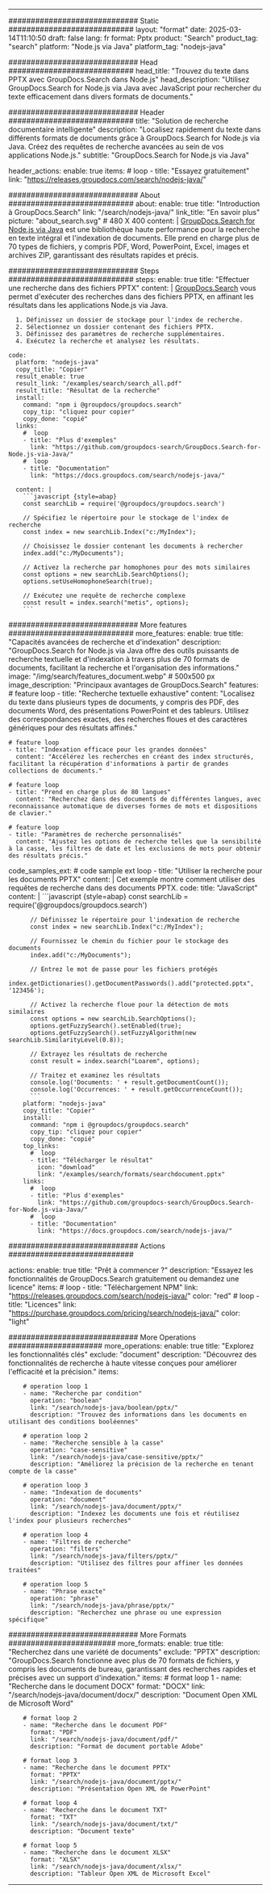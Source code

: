 
---
############################# Static ############################
layout: "format"
date:  2025-03-14T11:10:50
draft: false
lang: fr
format: Pptx
product: "Search"
product_tag: "search"
platform: "Node.js via Java"
platform_tag: "nodejs-java"

############################# Head ############################
head_title: "Trouvez du texte dans PPTX avec GroupDocs.Search dans Node.js"
head_description: "Utilisez GroupDocs.Search for Node.js via Java avec JavaScript pour rechercher du texte efficacement dans divers formats de documents."

############################# Header ############################
title: "Solution de recherche documentaire intelligente" 
description: "Localisez rapidement du texte dans différents formats de documents grâce à GroupDocs.Search for Node.js via Java. Créez des requêtes de recherche avancées au sein de vos applications Node.js."
subtitle: "GroupDocs.Search for Node.js via Java" 

header_actions:
  enable: true
  items:
    #  loop
    - title: "Essayez gratuitement"
      link: "https://releases.groupdocs.com/search/nodejs-java/"
      
############################# About ############################
about:
    enable: true
    title: "Introduction à GroupDocs.Search"
    link: "/search/nodejs-java/"
    link_title: "En savoir plus"
    picture: "about_search.svg" # 480 X 400
    content: |
       [GroupDocs.Search for Node.js via Java](/search/nodejs-java/) est une bibliothèque haute performance pour la recherche en texte intégral et l'indexation de documents. Elle prend en charge plus de 70 types de fichiers, y compris PDF, Word, PowerPoint, Excel, images et archives ZIP, garantissant des résultats rapides et précis.

############################# Steps ############################
steps:
    enable: true
    title: "Effectuer une recherche dans des fichiers PPTX"
    content: |
      [GroupDocs.Search](/search/nodejs-java/) vous permet d'exécuter des recherches dans des fichiers PPTX, en affinant les résultats dans les applications Node.js via Java.
      
      1. Définissez un dossier de stockage pour l'index de recherche.
      2. Sélectionnez un dossier contenant des fichiers PPTX.
      3. Définissez des paramètres de recherche supplémentaires.
      4. Exécutez la recherche et analysez les résultats.
   
    code:
      platform: "nodejs-java"
      copy_title: "Copier"
      result_enable: true
      result_link: "/examples/search/search_all.pdf"
      result_title: "Résultat de la recherche"
      install:
        command: "npm i @groupdocs/groupdocs.search"
        copy_tip: "cliquez pour copier"
        copy_done: "copié"
      links:
        #  loop
        - title: "Plus d'exemples"
          link: "https://github.com/groupdocs-search/GroupDocs.Search-for-Node.js-via-Java/"
        #  loop
        - title: "Documentation"
          link: "https://docs.groupdocs.com/search/nodejs-java/"
          
      content: |
        ```javascript {style=abap}
        const searchLib = require('@groupdocs/groupdocs.search')

        // Spécifiez le répertoire pour le stockage de l'index de recherche
        const index = new searchLib.Index("c:/MyIndex");

        // Choisissez le dossier contenant les documents à rechercher
        index.add("c:/MyDocuments");

        // Activez la recherche par homophones pour des mots similaires
        const options = new searchLib.SearchOptions();
        options.setUseHomophoneSearch(true);

        // Exécutez une requête de recherche complexe
        const result = index.search("metis", options);
        ```            

############################# More features ############################
more_features:
  enable: true
  title: "Capacités avancées de recherche et d'indexation"
  description: "GroupDocs.Search for Node.js via Java offre des outils puissants de recherche textuelle et d'indexation à travers plus de 70 formats de documents, facilitant la recherche et l'organisation des informations."
  image: "/img/search/features_document.webp" # 500x500 px
  image_description: "Principaux avantages de GroupDocs.Search"
  features:
    # feature loop
    - title: "Recherche textuelle exhaustive"
      content: "Localisez du texte dans plusieurs types de documents, y compris des PDF, des documents Word, des présentations PowerPoint et des tableurs. Utilisez des correspondances exactes, des recherches floues et des caractères génériques pour des résultats affinés."

    # feature loop
    - title: "Indexation efficace pour les grandes données"
      content: "Accélérez les recherches en créant des index structurés, facilitant la récupération d'informations à partir de grandes collections de documents."

    # feature loop
    - title: "Prend en charge plus de 80 langues"
      content: "Recherchez dans des documents de différentes langues, avec reconnaissance automatique de diverses formes de mots et dispositions de clavier."

    # feature loop
    - title: "Paramètres de recherche personnalisés"
      content: "Ajustez les options de recherche telles que la sensibilité à la casse, les filtres de date et les exclusions de mots pour obtenir des résultats précis."
      
  code_samples_ext:
    # code sample ext loop
    - title: "Utiliser la recherche pour les documents PPTX"
      content: |
        Cet exemple montre comment utiliser des requêtes de recherche dans des documents PPTX.
      code:
        title: "JavaScript"
        content: |
          ```javascript {style=abap}
          const searchLib = require('@groupdocs/groupdocs.search')
          
          // Définissez le répertoire pour l'indexation de recherche
          const index = new searchLib.Index("c:/MyIndex");
              
          // Fournissez le chemin du fichier pour le stockage des documents
          index.add("c:/MyDocuments");

          // Entrez le mot de passe pour les fichiers protégés
          index.getDictionaries().getDocumentPasswords().add("protected.pptx", '123456');

          // Activez la recherche floue pour la détection de mots similaires
          const options = new searchLib.SearchOptions();
          options.getFuzzySearch().setEnabled(true);
          options.getFuzzySearch().setFuzzyAlgorithm(new searchLib.SimilarityLevel(0.8));

          // Extrayez les résultats de recherche
          const result = index.search("Loarem", options);
          
          // Traitez et examinez les résultats
          console.log('Documents: ' + result.getDocumentCount());
          console.log('Occurrences: ' + result.getOccurrenceCount());
          ```
        platform: "nodejs-java"
        copy_title: "Copier"
        install:
          command: "npm i @groupdocs/groupdocs.search"
          copy_tip: "cliquez pour copier"
          copy_done: "copié"
        top_links:
          #  loop
          - title: "Télécharger le résultat"
            icon: "download"
            link: "/examples/search/formats/searchdocument.pptx"
        links:
          #  loop
          - title: "Plus d'exemples"
            link: "https://github.com/groupdocs-search/GroupDocs.Search-for-Node.js-via-Java/"
          #  loop
          - title: "Documentation"
            link: "https://docs.groupdocs.com/search/nodejs-java/"
            

            


############################# Actions ############################

actions:
  enable: true
  title: "Prêt à commencer ?"
  description: "Essayez les fonctionnalités de GroupDocs.Search gratuitement ou demandez une licence"
  items:
    #  loop
    - title: "Téléchargement NPM"
      link: "https://releases.groupdocs.com/search/nodejs-java/"
      color: "red"
        #  loop
    - title: "Licences"
      link: "https://purchase.groupdocs.com/pricing/search/nodejs-java/"
      color: "light"


############################# More Operations #####################
more_operations:
    enable: true
    title: "Explorez les fonctionnalités clés"
    exclude: "document"
    description: "Découvrez des fonctionnalités de recherche à haute vitesse conçues pour améliorer l'efficacité et la précision."
    items: 
          
        # operation loop 1
        - name: "Recherche par condition"
          operation: "boolean"
          link: "/search/nodejs-java/boolean/pptx/"
          description: "Trouvez des informations dans les documents en utilisant des conditions booléennes"

        # operation loop 2
        - name: "Recherche sensible à la casse"
          operation: "case-sensitive"
          link: "/search/nodejs-java/case-sensitive/pptx/"
          description: "Améliorez la précision de la recherche en tenant compte de la casse"

        # operation loop 3
        - name: "Indexation de documents"
          operation: "document"
          link: "/search/nodejs-java/document/pptx/"
          description: "Indexez les documents une fois et réutilisez l'index pour plusieurs recherches"

        # operation loop 4
        - name: "Filtres de recherche"
          operation: "filters"
          link: "/search/nodejs-java/filters/pptx/"
          description: "Utilisez des filtres pour affiner les données traitées"

        # operation loop 5
        - name: "Phrase exacte"
          operation: "phrase"
          link: "/search/nodejs-java/phrase/pptx/"
          description: "Recherchez une phrase ou une expression spécifique"
          
        
          
############################# More Formats ########################
more_formats:
    enable: true
    title: "Recherchez dans une variété de documents"
    exclude: "PPTX"
    description: "GroupDocs.Search fonctionne avec plus de 70 formats de fichiers, y compris les documents de bureau, garantissant des recherches rapides et précises avec un support d'indexation."
    items: 
        # format loop 1
        - name: "Recherche dans le document DOCX"
          format: "DOCX"
          link: "/search/nodejs-java/document/docx/"
          description: "Document Open XML de Microsoft Word"
          
        # format loop 2
        - name: "Recherche dans le document PDF"
          format: "PDF"
          link: "/search/nodejs-java/document/pdf/"
          description: "Format de document portable Adobe"
          
        # format loop 3
        - name: "Recherche dans le document PPTX"
          format: "PPTX"
          link: "/search/nodejs-java/document/pptx/"
          description: "Présentation Open XML de PowerPoint"

        # format loop 4
        - name: "Recherche dans le document TXT"
          format: "TXT"
          link: "/search/nodejs-java/document/txt/"
          description: "Document texte"
          
        # format loop 5
        - name: "Recherche dans le document XLSX"
          format: "XLSX"
          link: "/search/nodejs-java/document/xlsx/"
          description: "Tableur Open XML de Microsoft Excel"
  

---